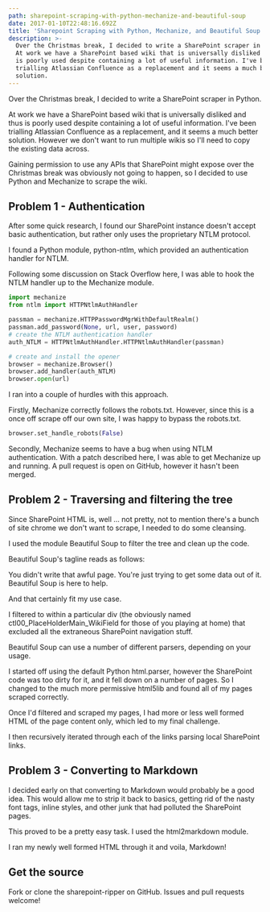 ```yaml
---
path: sharepoint-scraping-with-python-mechanize-and-beautiful-soup
date: 2017-01-10T22:48:16.692Z
title: 'Sharepoint Scraping with Python, Mechanize, and Beautiful Soup'
description: >-
  Over the Christmas break, I decided to write a SharePoint scraper in Python.
  At work we have a SharePoint based wiki that is universally disliked and thus
  is poorly used despite containing a lot of useful information. I've been
  trialling Atlassian Confluence as a replacement and it seems a much better
  solution.
---
```

Over the Christmas break, I decided to write a SharePoint scraper in Python.

At work we have a SharePoint based wiki that is universally disliked and thus is poorly used despite containing a lot of useful information. I've been trialling Atlassian Confluence as a replacement, and it seems a much better solution. However we don't want to run multiple wikis so I'll need to copy the existing data across.

Gaining permission to use any APIs that SharePoint might expose over the Christmas break was obviously not going to happen, so I decided to use Python and Mechanize to scrape the wiki.

## Problem 1 - Authentication

After some quick research, I found our SharePoint instance doesn't accept basic authentication, but rather only uses the proprietary NTLM protocol.

I found a Python module, python-ntlm, which provided an authentication handler for NTLM.

Following some discussion on Stack Overflow here, I was able to hook the NTLM handler up to the Mechanize module.

```python
import mechanize
from ntlm import HTTPNtlmAuthHandler

passman = mechanize.HTTPPasswordMgrWithDefaultRealm()
passman.add_password(None, url, user, password)
# create the NTLM authentication handler
auth_NTLM = HTTPNtlmAuthHandler.HTTPNtlmAuthHandler(passman)

# create and install the opener
browser = mechanize.Browser()
browser.add_handler(auth_NTLM)
browser.open(url)
```

I ran into a couple of hurdles with this approach.

Firstly, Mechanize correctly follows the robots.txt. However, since this is a once off scrape off our own site, I was happy to bypass the robots.txt.

```python
browser.set_handle_robots(False)
```

Secondly, Mechanize seems to have a bug when using NTLM authentication. With a patch described here, I was able to get Mechanize up and running. A pull request is open on GitHub, however it hasn't been merged.

## Problem 2 - Traversing and filtering the tree

Since SharePoint HTML is, well ... not pretty, not to mention there's a bunch of site chrome we don't want to scrape, I needed to do some cleansing.

I used the module Beautiful Soup to filter the tree and clean up the code.

Beautiful Soup's tagline reads as follows:

You didn't write that awful page. You're just trying to get some data out of it. Beautiful Soup is here to help.

And that certainly fit my use case.

I filtered to within a particular div (the obviously named ctl00_PlaceHolderMain_WikiField for those of you playing at home) that excluded all the extraneous SharePoint navigation stuff.

Beautiful Soup can use a number of different parsers, depending on your usage.

I started off using the default Python html.parser, however the SharePoint code was too dirty for it, and it fell down on a number of pages. So I changed to the much more permissive html5lib and found all of my pages scraped correctly.

Once I'd filtered and scraped my pages, I had more or less well formed HTML of the page content only, which led to my final challenge.

I then recursively iterated through each of the links parsing local SharePoint links.

## Problem 3 - Converting to Markdown

I decided early on that converting to Markdown would probably be a good idea. This would allow me to strip it back to basics, getting rid of the nasty font tags, inline styles, and other junk that had polluted the SharePoint pages.

This proved to be a pretty easy task. I used the html2markdown module.

I ran my newly well formed HTML through it and voila, Markdown!

## Get the source
Fork or clone the sharepoint-ripper on GitHub. Issues and pull requests welcome!

